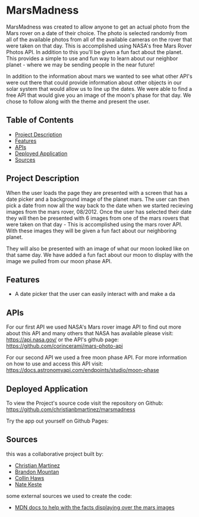# MarsMadness

MarsMadness was created to allow anyone to get an actual photo from the Mars rover on a date of their choice. The photo is selected randomly from all of the available photos from all of the available cameras on the rover that were taken on that day. This is accomplished using NASA's free Mars Rover Photos API. In addition to this you'll be given a fun fact about the planet. This provides a simple to use and fun way to learn about our neighbor planet - where we may be sending people in the near future!

In addition to the information about mars we wanted to see what other API's were out there that could provide information about other objects in our solar system that would allow us to line up the dates. We were able to find a free API that would give you an image of the moon's phase for that day. We chose to follow along with the theme and present the user.

## Table of Contents

- [Project Description](#project-description)
- [Features](#features)
- [APIs](#APIs)
- [Deployed Application](#deployed-application)
- [Sources](#Sources)

## Project Description

When the user loads the page they are presented with a screen that has a date picker and a background image of the planet mars. The user can then pick a date from now all the way back to the date when we started recieving images from the mars rover, 08/2012. Once the user has selected their date they will then be presented with 6 images from one of the mars rovers that were taken on that day - This is accomplished using the mars rover API. With these images they will be given a fun fact about our neighboring planet. 

They will also be presented with an image of what our moon looked like on that same day. We have added a fun fact about our moon to display with the image we pulled from our moon phase API. 

## Features

* A date picker that the user can easily interact with and make a da

## APIs

For our first API we used NASA's Mars rover image API to find out more about this API and many others that NASA has available please visit: https://api.nasa.gov/
or
the API's github page: 
https://github.com/corincerami/mars-photo-api

For our second API we used a free moon phase API. For more information on how to use and access this API visit: https://docs.astronomyapi.com/endpoints/studio/moon-phase

## Deployed Application

To view the Project's source code visit the repository on Github: https://github.com/christianbmartinez/marsmadness

Try the app out yourself on Github Pages:

## Sources

this was a collaborative project built by:

* [Christian Martinez](https://github.com/christianbmartinez)
* [Brandon Mountan](https://github.com/brandonmountan)
* [Collin Haws](https://github.com/CHawsCoding)
* [Nate Keste](https://github.com/imdawizard)

some external sources we used to create the code:

* [MDN docs to help with the facts displaying over the mars images](https://www.w3docs.com/snippets/css/how-to-display-an-animated-text-over-an-image-on-hover-using-only-css3.html)





